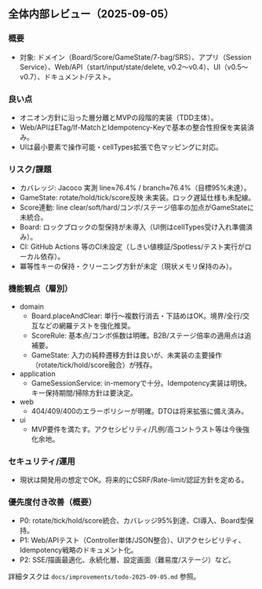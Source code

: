 ## 全体内部レビュー（2025-09-05）

### 概要
- 対象: ドメイン（Board/Score/GameState/7-bag/SRS）、アプリ（Session Service）、Web/API（start/input/state/delete, v0.2〜v0.4）、UI（v0.5〜v0.7）、ドキュメント/テスト。

### 良い点
- オニオン方針に沿った層分離とMVPの段階的実装（TDD主体）。
- Web/APIはETag/If-MatchとIdempotency-Keyで基本の整合性担保を実装済み。
- UIは最小要素で操作可能・cellTypes拡張で色マッピングに対応。

### リスク/課題
- カバレッジ: Jacoco 実測 line≈76.4% / branch≈76.4%（目標95%未達）。
- GameState: rotate/hold/tick/score反映 未実装。ロック遅延仕様も未配線。
- Score連動: line clear/soft/hard/コンボ/ステージ倍率の加点がGameStateに未統合。
- Board: ロックブロックの型保持が未導入（UI側はcellTypes受け入れ準備済み）。
- CI: GitHub Actions 等のCI未設定（しきい値検証/Spotless/テスト実行がローカル依存）。
- 冪等性キーの保持・クリーニング方針が未定（現状メモリ保持のみ）。

### 機能観点（層別）
- domain
  - Board.placeAndClear: 単行〜複数行消去・下詰めはOK。境界/全行/交互などの網羅テストを強化推奨。
  - ScoreRule: 基本点/コンボ係数は明確。B2B/ステージ倍率の適用点は追補要。
  - GameState: 入力の純粋遷移方針は良いが、未実装の主要操作（rotate/tick/hold/score融合）が残存。
- application
  - GameSessionService: in-memoryで十分。Idempotency実装は明快。キー保持期間/掃除方針は要決定。
- web
  - 404/409/400のエラーポリシーが明確。DTOは将来拡張に備え済み。
- ui
  - MVP要件を満たす。アクセシビリティ/凡例/高コントラスト等は今後強化余地。

### セキュリティ/運用
- 現状は開発用の想定でOK。将来的にCSRF/Rate-limit/認証方針を定める。

### 優先度付き改善（概要）
- P0: rotate/tick/hold/score統合、カバレッジ95%到達、CI導入、Board型保持。
- P1: Web/APIテスト（Controller単体/JSON整合）、UIアクセシビリティ、Idempotency戦略のドキュメント化。
- P2: SSE/描画最適化、永続化層、設定画面（難易度/ステージ）など。

詳細タスクは `docs/improvements/todo-2025-09-05.md` 参照。

